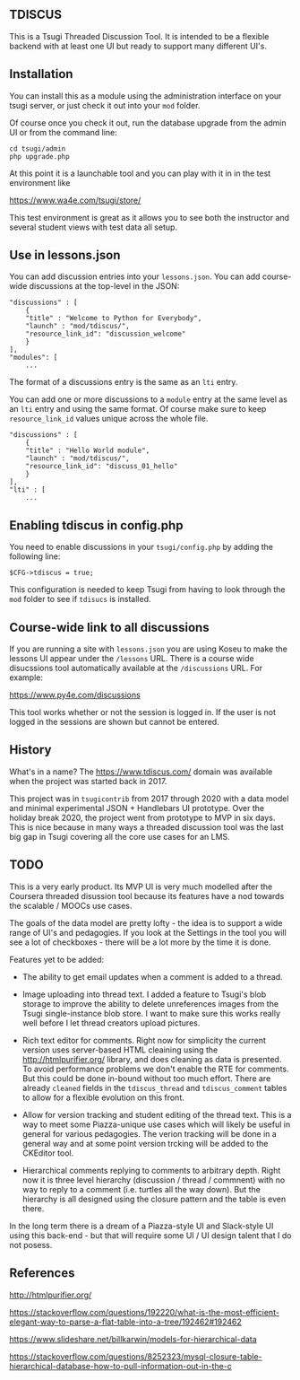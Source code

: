TDISCUS
-------

This is a Tsugi Threaded Discussion Tool.  It is intended to be a
flexible backend with at least one UI but ready to support many
different UI's.

Installation
------------

You can install this as a module using the administration interface
on your tsugi server, or just check it out into your `mod` folder.

Of course once you check it out, run the database upgrade from the admin
UI or from the command line:

    cd tsugi/admin
    php upgrade.php

At this point it is a launchable tool and you can play with it in in the
test environment like

https://www.wa4e.com/tsugi/store/

This test environment is great as it allows you to see both the instructor and
several student views with test data all setup.

Use in lessons.json
-------------------

You can add discussion entries into your `lessons.json`.  You can add
course-wide discussions at the top-level in the JSON:

    "discussions" : [
        {
        "title" : "Welcome to Python for Everybody",
        "launch" : "mod/tdiscus/",
        "resource_link_id": "discussion_welcome"
        }
    ],
    "modules": [
        ...

The format of a discussions entry is the same as an `lti` entry.

You can add one or more discussions to a `module` entry at the same level
as an `lti` entry and using the same format.  Of course make sure to keep
`resource_link_id` values unique across the whole file.

    "discussions" : [
        {
        "title" : "Hello World module",
        "launch" : "mod/tdiscus/",
        "resource_link_id": "discuss_01_hello"
        }
    ],
    "lti" : [
        ...

Enabling tdiscus in config.php
------------------------------

You need to enable discussions in your `tsugi/config.php` by adding the following line:

    $CFG->tdiscus = true;

This configuration is needed to keep Tsugi from having to look through the `mod` folder to see
if `tdisucs` is installed.

Course-wide link to all discussions
-----------------------------------

If you are running a site with `lessons.json` you are using Koseu to make the
lessons UI appear under the `/lessons` URL.   There is a course wide disucssions
tool automatically available at the `/discussions` URL.  For example:

https://www.py4e.com/discussions

This tool works whether or not the session is logged in.  If the user is not
logged in the sessions are shown but cannot be entered.

History
-------

What's in a name?  The https://www.tdiscus.com/ domain was available
when the project was started back in 2017.  

This project was in `tsugicontrib` from 2017 through 2020 with a data
model and minimal experimental JSON + Handlebars UI prototype.  Over
the holiday break 2020, the project went from prototype to MVP in
six days.  This is nice because in many ways a threaded discussion
tool was the last big gap in Tsugi covering all the core use cases
for an LMS.

TODO
----

This is a very early product.  Its MVP UI is very much modelled after
the Coursera threaded disussion tool because its features have a nod
towards the scalable / MOOCs use cases.

The goals of the data model are pretty lofty - the idea is to support
a wide range of UI's and pedagogies.  If you look at the Settings in the
tool you will see a lot of checkboxes - there will be a lot more by the time
it is done.

Features yet to be added:

* The ability to get email updates when a comment is added to a thread.

* Image uploading into thread text.  I added a feature to Tsugi's blob storage to
improve the ability to delete unreferences images from the Tsugi single-instance blob store.
I want to make sure this works really well before I let thread creators upload pictures.

* Rich text editor for comments.  Right now for simplicity the current version uses
server-based HTML cleaining using the http://htmlpurifier.org/ library, and does
cleaning as data is presented.  To avoid performance problems we don't enable the
RTE for comments.  But this could be done in-bound without too much effort.  There
are already `cleaned` fields in the `tdiscus_thread` and `tdiscus_comment` tables
to allow for a flexible evolution on this front.

* Allow for version tracking and student editing of the thread text.  This
is a way to meet some Piazza-unique use cases which will likely be useful
in general for various pedagogies.  The verion tracking will be done in a general
way and at some point version trcking will be added to the CKEditor tool.

* Hierarchical comments replying to comments to arbitrary depth.  Right now
it is three level hierarchy (discussion / thread / commnent) with no
way to reply to a comment (i.e. turtles all the way down).  But the hierarchy
is all designed using the closure pattern and the table is even there.

In the long term there is a dream of a Piazza-style UI and Slack-style UI
using this back-end - but that will require some UI / UI design talent that
I do not posess.

References
----------

http://htmlpurifier.org/

https://stackoverflow.com/questions/192220/what-is-the-most-efficient-elegant-way-to-parse-a-flat-table-into-a-tree/192462#192462

https://www.slideshare.net/billkarwin/models-for-hierarchical-data

https://stackoverflow.com/questions/8252323/mysql-closure-table-hierarchical-database-how-to-pull-information-out-in-the-c



